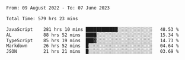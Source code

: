 
<!--START_SECTION:waka-->

```txt
From: 09 August 2022 - To: 07 June 2023

Total Time: 579 hrs 23 mins

JavaScript    281 hrs 10 mins ████████████░░░░░░░░░░░░░   48.53 %
AL            88 hrs 52 mins  ████░░░░░░░░░░░░░░░░░░░░░   15.34 %
TypeScript    85 hrs 19 mins  ███▓░░░░░░░░░░░░░░░░░░░░░   14.73 %
Markdown      26 hrs 52 mins  █░░░░░░░░░░░░░░░░░░░░░░░░   04.64 %
JSON          21 hrs 21 mins  █░░░░░░░░░░░░░░░░░░░░░░░░   03.69 %
```

<!--END_SECTION:waka-->











